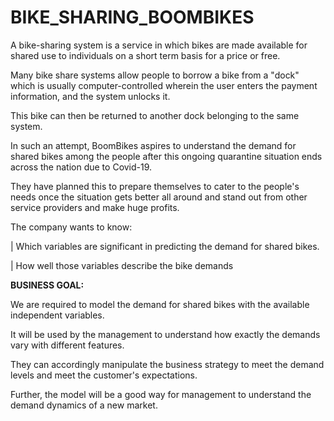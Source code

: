 # BIKE_SHARING_BOOMBIKES

A bike-sharing system is a service in which bikes are made available for shared use to individuals on a short term basis for a price or free.

Many bike share systems allow people to borrow a bike from a "dock" which is usually computer-controlled wherein the user enters the payment information, and the system unlocks it. 

This bike can then be returned to another dock belonging to the same system.

In such an attempt, BoomBikes aspires to understand the demand for shared bikes among the people after this ongoing quarantine situation ends across the nation due to Covid-19. 

They have planned this to prepare themselves to cater to the people's needs once the situation gets better all around and stand out from other service providers and make huge profits.

The company wants to know:

| Which variables are significant in predicting the demand for shared bikes.

| How well those variables describe the bike demands

**BUSINESS GOAL:**

We are required to model the demand for shared bikes with the available independent variables. 

It will be used by the management to understand how exactly the demands vary with different features.

They can accordingly manipulate the business strategy to meet the demand levels and meet the customer's expectations. 

Further, the model will be a good way for management to understand the demand dynamics of a new market.
